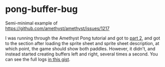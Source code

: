 # pong-buffer-bug

Semi-minimal example of https://github.com/amethyst/amethyst/issues/1217

I was running through the Amethyst Pong tutorial and got to
[part 2](http://localhost:3000/pong-tutorial/pong-tutorial-02.html), and got to the section
after loading the sprite sheet and sprite sheet description, at which point, the game
should show both paddles. However, it didn't, and instead started creating buffers left
and right, several times a second. You can see the full logs
[in this gist](https://gist.github.com/atamis/02838411fd7df33890c30fb12fd65306).
